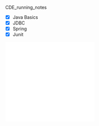 CDE_running_notes
-[x] Java Basics
-[x] JDBC
-[x] Spring
-[x] Junit

![Alt Text](Vanilla-1s-280px.gif)

